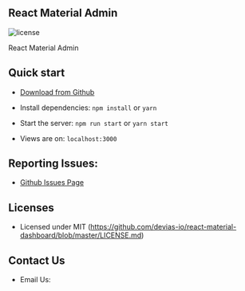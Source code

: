 ## React Material Admin

![license](https://img.shields.io/badge/license-MIT-blue.svg)

React Material Admin

## Quick start

- [Download from Github](https://github.com/AliKemalSaglam/react-material-admin)

- Install dependencies: `npm install` or `yarn`

- Start the server: `npm run start` or `yarn start`

- Views are on: `localhost:3000`

## Reporting Issues:

- [Github Issues Page](https://github.com/AliKemalSaglam/react-material-admin/issues)

## Licenses

- Licensed under MIT (https://github.com/devias-io/react-material-dashboard/blob/master/LICENSE.md)

## Contact Us

- Email Us: 
